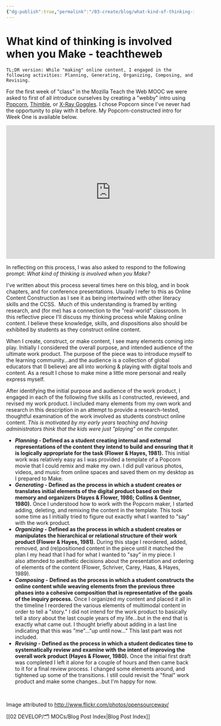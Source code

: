 ```yaml
---
{"dg-publish":true,"permalink":"/03-create/blog/what-kind-of-thinking-is-involved-when-you-make-teachtheweb/","title":"What kind of thinking is involved when you Make? #teachtheweb","tags":["literacy","mozilla","online-content-construction","teachtheweb","technology"]}
---
```


# What kind of thinking is involved when you Make - teachtheweb

```
TL;DR version: While "making" online content, I engaged in the following activities: Planning, Generating, Organizing, Composing, and Revising.
```

For the first week of "class" in the Mozilla Teach the Web MOOC we were asked to first of all introduce ourselves by creating a "webby" intro using [Popcorn](https://popcorn.webmaker.org/), [Thimble](https://thimble.webmaker.org/en-US/), or [X-Ray Goggles](http://hackasaurus.org/en-US/goggles/). I chose Popcorn since I've never had the opportunity to play with it before. My Popcorn-constructed intro for Week One is available below.

<iframe src="http://popcorn.webmadecontent.org/100l_" height="358" width="560" allowfullscreen frameborder="0"></iframe>

In reflecting on this process, I was also asked to respond to the following prompt: _What kind of thinking is involved when you Make?_

I've written about this process several times here on this blog, and in book chapters, and for conference presentations. Usually I refer to this as Online Content Construction as I see it as being intertwined with other literacy skills and the CCSS.  Much of this understanding is framed by writing research, and (for me) has a connection to the "real-world" classroom. In this reflective piece I'll discuss my thinking process while Making online content. I believe these knowledge, skills, and dispositions also should be exhibited by students as they construct online content.

When I create, construct, or make content, I see many elements coming into play. Initially I considered the overall purpose, and intended audience of the ultimate work product. The purpose of the piece was to introduce myself to the learning community...and the audience is a collection of global educators that (I believe) are all into working & playing with digital tools and content. As a result I chose to make mine a little more personal and really express myself.

After identifying the initial purpose and audience of the work product, I engaged in each of the following five skills as I constructed, reviewed, and revised my work product. I included many elements from my own work and research in this description in an attempt to provide a research-tested, thoughtful examination of the work involved as students construct online content. _This is motivated by my early years teaching and having administrators think that the kids were just "playing" on the computer._

- **_Planning_ - Defined as a student creating internal and external representations of the content they intend to build and ensuring that it is logically appropriate for the task (Flower & Hayes, 1981).** This initial work was relatively easy as I was provided a template of a Popcorn movie that I could remix and make my own. I did pull various photos, videos, and music from online spaces and saved them on my desktop as I prepared to Make.
- **_Generating_ - Defined as the process in which a student creates or translates initial elements of the digital product based on their memory and organizers (Hayes & Flower, 1986; Collins & Gentner, 1980).** Once I understood how to work with the Popcorn maker, I started adding, deleting, and remixing the content in the template. This took some time as I initially tried to figure out exactly what I wanted to "say" with the work product.
- _**Organizing -**_ **Defined as the process in which a student creates or manipulates the hierarchical or relational structure of their work product (Flower & Hayes, 1981).** During this stage I reordered, added, removed, and (re)positioned content in the piece until it matched the plan I my head that I had for what I wanted to "say" in my piece. I also attended to aesthetic decisions about the presentation and ordering of elements of the content (Flower, Schriver, Carey, Haas, & Hayes, 1989).
- _**Composing -**_ **Defined as the process in which a student constructs the online content while weaving elements from the previous three phases into a cohesive composition that is representative of the goals of the inquiry process.** Once I organized my content and placed it all in the timeline I reordered the various elements of multimodal content in order to tell a "story." I did not intend for the work product to basically tell a story about the last couple years of my life...but in the end that is exactly what came out. I thought briefly about adding in a last line indicating that this was "me"..."up until now..." This last part was not included.
- **_Revising -_ Defined as the process in which a student dedicates time to systematically review and examine with the intent of improving the overall work product (Hayes & Flower, 1980).** Once the initial first draft was completed I left it alone for a couple of hours and then came back to it for a final review process. I changed some elements around, and tightened up some of the transitions. I still could revisit the "final" work product and make some changes...but I'm happy for now.

 

Image attributed to http://www.flickr.com/photos/opensourceway/

[[02 DEVELOP/🗂️ MOCs/Blog Post Index\|Blog Post Index]]